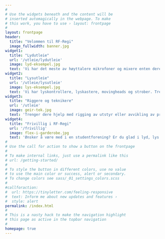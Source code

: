 ```yaml
---
#
# Use the widgets beneath and the content will be
# inserted automagically in the webpage. To make
# this work, you have to use › layout: frontpage
#
layout: frontpage
header:
  title: "Velommen til RF-Regi"
  image_fullwidth: banner.jpg
widget1:
  title: "Lydutleie"
  url: '/utleie/lydutleie'
  image: lyd-eksempel.jpg
  text: 'Vi har det meste av høyttalere mikrofoner og mixere enten dere trenger utstyr til enkle oppsett som debatter, eller mere avanserte ting som revyer, konserter eller fester.'
widget2:
  title: "Lysutleie"
  url: '/utleie/lysutleie'
  image: lys-eksempel.jpg
  text: 'Vi har lyskontrollere, lyskastere, movingheads og strober. Trenger du lys til et arrangement har vi det du trenger.'
widget3:
  title: "Riggere og teknikere"
  url: '/utleie'
  image: geir-tek.jpg
  text: 'Trenger dere hjelp med rigging av utstyr eller avvikling av produksjonen så har vi mange flotte teknikere som gjerne tar på seg jobben med å hjelpe dere.'
widget4:
  title: "Frivillig i RF-Regi"
  url: '/frivillig'
  image: flex-i-garderobe.jpg
  text: 'Ønsker å være med i en studentforening? Er du glad i lyd, lys og tekniske ting? Kanskje vi er studentforeningen du ser etter! Ønsker du mere informasjon om hvordan det er å være i RF-Regi og moderforeningen vår Realistforeningen, klikk her.'
#
# Use the call for action to show a button on the frontpage
#
# To make internal links, just use a permalink like this
# url: /getting-started/
#
# To style the button in different colors, use no value
# to use the main color or success, alert or secondary.
# To change colors see sass/_01_settings_colors.scss
#
#callforaction:
#  url: https://tinyletter.com/feeling-responsive
#  text: Inform me about new updates and features ›
#  style: alert
permalink: /index.html
#
# This is a nasty hack to make the navigation highlight
# this page as active in the topbar navigation
#
homepage: true
---
```

